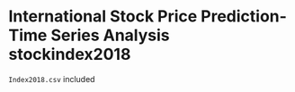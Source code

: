 # International Stock Price Prediction-Time Series Analysis stockindex2018

`Index2018.csv` included
